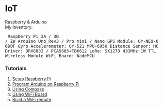 # IoT
Raspberry &amp; Arduino<br>
My Inventory:  <pre>
    Raspberry Pi 3A / 3B / ZW
    Arduino Uno_Rev3 / Pro mini / Nano
    GPS Module: GY-NEO-6MV2
    3 Axis 6DOF Gyro Accelerometer: GY-521 MPU-6050
    Distance Sensor: HC-SR04
    Motor Driver: DRV8833 / PCA9685+TB6612 
    LoRa: SX1278 433MHz 1W TTL LoRa Wireless Module
    WiFi Board: NodeMCU
</pre>
### Tutorials
1. [Setup Raspberry Pi](https://github.com/xg590/IoT/tree/master/Raspberry_Pi)
2. [Program Arduino on Raspberry Pi](https://github.com/xg590/IoT/tree/master/Arduino)
3. [Using Compass](https://github.com/xg590/IoT/tree/master/GY-BNO055)
4. [Using WiFi Board](https://github.com/xg590/IoT/tree/master/NodeMCU)
5. [Build a WiFi remote](https://github.com/xg590/IoT/tree/master/WiFi_Remote)
